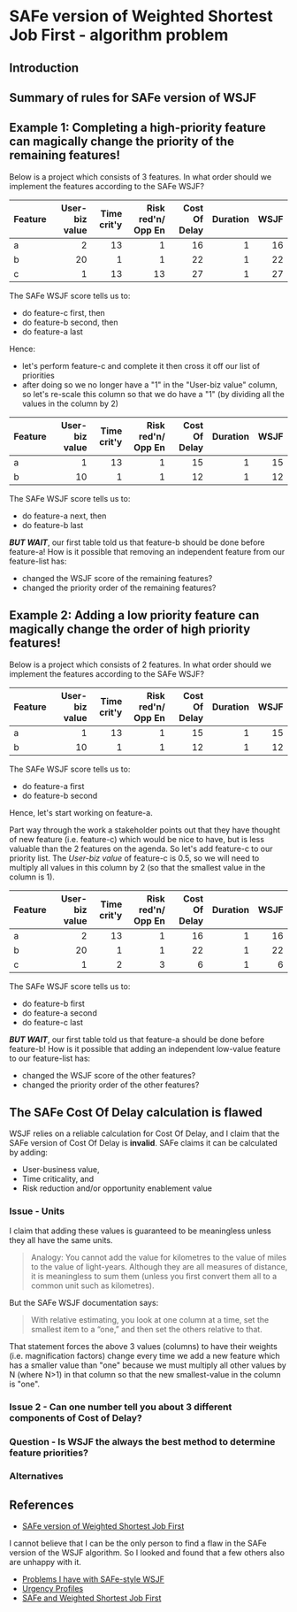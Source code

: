 SAFe version of Weighted Shortest Job First - algorithm problem
===============================================================

## Introduction

## Summary of rules for SAFe version of WSJF

## Example 1: Completing a high-priority feature can magically change the priority of the remaining features!

Below is a project which consists of 3 features. In what order should we
implement the features according to the SAFe WSJF?

Feature | User-biz value | Time crit'y | Risk red'n/ Opp En | Cost Of Delay | Duration | WSJF
:------ | -------------: | ----------: | -----------------: | ------------: | -------: | ---: 
a       |              2 |          13 |                  1 |            16 |        1 |   16
b       |             20 |           1 |                  1 |            22 |        1 |   22
c       |              1 |          13 |                 13 |            27 |        1 |   27

The SAFe WSJF score tells us to:
- do feature-c first, then
- do feature-b second, then
- do feature-a last

Hence:
- let's perform feature-c and complete it then cross it off our list of
  priorities
- after doing so we no longer have a "1" in the "User-biz value" column,
  so let's re-scale this column so that we do have a "1" (by dividing all
  the values in the column by 2)

Feature | User-biz value | Time crit'y | Risk red'n/ Opp En | Cost Of Delay | Duration | WSJF
:------ | -------------: | ----------: | -----------------: | ------------: | -------: | ---: 
a       |              1 |          13 |                  1 |            15 |        1 |   15
b       |             10 |           1 |                  1 |            12 |        1 |   12

The SAFe WSJF score tells us to:
- do feature-a next, then
- do feature-b last

***BUT WAIT***, our first table told us that feature-b should be done
before feature-a! How is it possible that removing an independent
feature from our feature-list has:
- changed the WSJF score of the remaining features?
- changed the priority order of the remaining features?


## Example 2: Adding a low priority feature can magically change the order of high priority features!

Below is a project which consists of 2 features. In what order should we implement the
features according to the SAFe WSJF?

Feature | User-biz value | Time crit'y | Risk red'n/ Opp En | Cost Of Delay | Duration | WSJF
:------ | -------------: | ----------: | -----------------: | ------------: | -------: | ---: 
a       |              1 |          13 |                  1 |            15 |        1 |   15
b       |             10 |           1 |                  1 |            12 |        1 |   12

The SAFe WSJF score tells us to:
- do feature-a first
- do feature-b second

Hence, let's start working on feature-a.

Part way through the work a stakeholder points out that they have thought of
new feature (i.e. feature-c) which would be nice to have, but is less
valuable than the 2 features on the agenda. So let's add feature-c to our
priority list. The *User-biz value* of feature-c is 0.5, so we will need to
multiply all values in this column by 2 (so that the smallest value in the
column is 1).

Feature | User-biz value | Time crit'y | Risk red'n/ Opp En | Cost Of Delay | Duration | WSJF
:------ | -------------: | ----------: | -----------------: | ------------: | -------: | ---: 
a       |              2 |          13 |                  1 |            16 |        1 |   16
b       |             20 |           1 |                  1 |            22 |        1 |   22
c       |              1 |           2 |                  3 |             6 |        1 |    6

The SAFe WSJF score tells us to:
- do feature-b first
- do feature-a second
- do feature-c last

***BUT WAIT***, our first table told us that feature-a should be done
before feature-b! How is it possible that adding an independent
low-value feature to our feature-list has:
- changed the WSJF score of the other features?
- changed the priority order of the other features?


## The SAFe Cost Of Delay calculation is flawed

WSJF relies on a reliable calculation for Cost Of Delay, and I claim that the SAFe version
of Cost Of Delay is **invalid**. SAFe claims it can be calculated by adding:
- User-business value,
- Time criticality, and
- Risk reduction and/or opportunity enablement value

### Issue - Units

I claim that adding these values is guaranteed to be meaningless unless
they all have the same units.

> Analogy: You cannot add the value for kilometres to the value of miles
> to the value of light-years. Although they are all measures of distance,
> it is meaningless to sum them (unless you first convert them all to a
> common unit such as kilometres).

But the SAFe WSJF documentation says:
> With relative estimating, you look at one column at a time, set the
> smallest item to a “one,” and then set the others relative to that.

That statement forces the above 3 values (columns) to have their weights
(i.e. magnification factors) change every time we add a new feature
which has a smaller value than "one" because we must multiply all
other values by N (where N>1) in that column so that the new
smallest-value in the column is "one".

### Issue 2 - Can one number tell you about 3 different components of Cost of Delay?

### Question - Is WSJF the always the best method to determine feature priorities?

### Alternatives

## References
- [SAFe version of Weighted Shortest Job First](https://www.scaledagileframework.com/wsjf/)

I cannot believe that I can be the only person to find a flaw in the
SAFe version of the WSJF algorithm. So I looked and found that a few
others also are unhappy with it.
- [Problems I have with SAFe-style WSJF](http://jchyip.blogspot.com/2012/12/problems-i-have-with-saf-style-wsjf.html)
- [Urgency Profiles](http://blackswanfarming.com/urgency-profiles/)
- [SAFe and Weighted Shortest Job First](http://blackswanfarming.com/safe-and-weighted-shortest-job-first-wsjf/)

